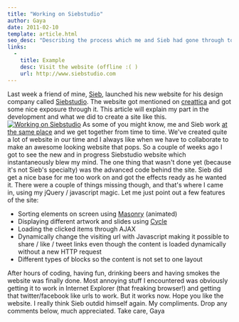 ```yaml
---
title: "Working on Siebstudio"
author: Gaya
date: 2011-02-10
template: article.html
seo_desc: "Describing the process which me and Sieb had gone through to get his website online. The website is sadly not available anymore."
links:
  -
    title: Example
    desc: Visit the website (offline :( )
    url: http://www.siebstudio.com
---
```

Last week a friend of mine, [Sieb](http://www.siebstudio.com), launched his new website for his design company called [Siebstudio](http://www.siebstudio.com). The website got mentioned on [creattica](http://creattica.com/css/siebstudio/52315) and got some nice exposure through it. This article will explain my part in the development and what we did to create a site like this. [![](/articles/working-on-siebstudio/ssworkingon.jpg "Working on Siebstudio")](http://www.gayadesign.com/articles/working-on-siebstudio/)<span class="more"></span> As some of you might know, me and Sieb work [at the same place](http://www.cybox.nl) and we get together from time to time. We've created quite a lot of website in our time and I always like when we have to collaborate to make an awesome looking website that pops. So a couple of weeks ago I got to see the new and in progress Siebstudio website which instantaneously blew my mind. The one thing that wasn't done yet (because it's not Sieb's specialty) was the advanced code behind the site. Sieb did get a nice base for me too work on and got the effects ready as he wanted it. There were a couple of things missing though, and that's where I came in, using my jQuery / javascript magic. Let me just point out a few features of the site:

- Sorting elements on screen using [Masonry](http://desandro.com/resources/jquery-masonry/) (animated)
- Displaying different artwork and slides using [Cycle](http://jquery.malsup.com/cycle/)
- Loading the clicked items through AJAX
- Dynamically change the visiting url with Javascript making it possible to share / like / tweet links even though the content is loaded dynamically without a new HTTP request
- Different types of blocks so the content is not set to one layout

 After hours of coding, having fun, drinking beers and having smokes the website was finally done. Most annoying stuff I encountered was obviously getting it to work in Internet Explorer (that freaking browser!) and getting that twitter/facebook like urls to work. But it works now. Hope you like the website. I really think Sieb outdid himself again. My compliments. Drop any comments below, much appreciated. Take care, Gaya